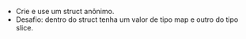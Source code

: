 - Crie e use um struct anônimo.
- Desafio: dentro do struct tenha um valor de tipo map e outro do tipo slice.